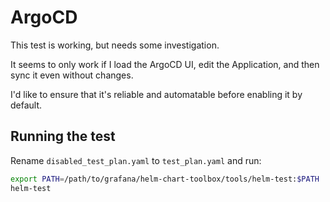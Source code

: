 # ArgoCD

This test is working, but needs some investigation.

It seems to only work if I load the ArgoCD UI, edit the Application, and then sync it even without changes.

I'd like to ensure that it's reliable and automatable before enabling it by default.

## Running the test

Rename `disabled_test_plan.yaml` to `test_plan.yaml` and run:

```bash
export PATH=/path/to/grafana/helm-chart-toolbox/tools/helm-test:$PATH
helm-test
```
